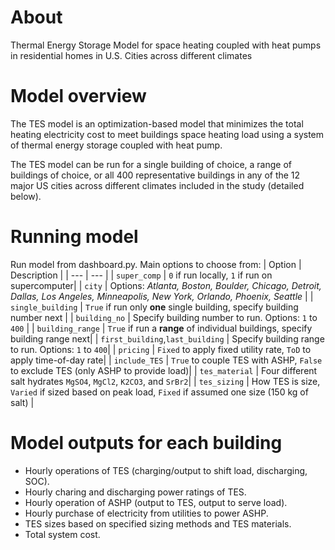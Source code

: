 # About
Thermal Energy Storage Model for space heating coupled with heat pumps in residential homes in U.S. Cities across different climates

# Model overview
The TES model is an optimization-based model that minimizes the total heating electricity cost to meet buildings space heating load using a system of thermal energy storage coupled with heat pump.

The TES model can be run for a single building of choice, a range of buildings of choice, or all 400 representative buildings in any of the 12 major US cities across different climates included in the study (detailed below).

# Running model
Run model from dashboard.py. Main options to choose from:
| Option | Description |
| --- | --- |
| `super_comp` | `0` if run locally, `1` if run on supercomputer|
| `city` | Options: *Atlanta, Boston, Boulder, Chicago, Detroit, Dallas, Los Angeles, Minneapolis, New York, Orlando, Phoenix, Seattle* |
| `single_building` | `True` if run only **one** single building, specify building number next |
| `building_no` | Specify building number to run. Options:  `1` to  `400` |
| `building_range` | `True` if run a **range** of individual buildings, specify building range next|
| `first_building`,`last_building`  | Specify building range to run. Options:  `1` to  `400`|
| `pricing` | `Fixed` to apply fixed utility rate, `ToD` to apply time-of-day rate|
| `include_TES` | `True` to couple TES with ASHP, `False` to exclude TES (only ASHP to provide load)|
| `tes_material` | Four different salt hydrates `MgSO4`, `MgCl2`, `K2CO3`, and `SrBr2`|
| `tes_sizing` | How TES is size, `Varied` if sized based on peak load, `Fixed` if assumed one size (150 kg of salt) |

# Model outputs for each building
* Hourly operations of TES (charging/output to shift load, discharging, SOC). 
* Hourly charing and discharging power ratings of TES.
* Hourly operation of ASHP (output to TES, output to serve load).
* Hourly purchase of electricity from utilities to power ASHP.
* TES sizes based on specified sizing methods and TES materials.
* Total system cost.
